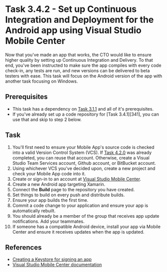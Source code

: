 # Task 3.4.2 - Set up Continuous Integration and Deployment for the Android app using Visual Studio Mobile Center

Now that you've made an app that works, the CTO would like to ensure higher quality by setting up Continuous Integration and Delivery.  To that end, you've been instructed to make sure the app compiles with every code check-in, any tests are run, and new versions can be delivered to beta testers with ease.  This task will focus on the Android version of the app with another task focusing on Windows.

## Prerequisites 

* This task has a dependency on [Task 3.1.1][311] and all of it's prerequisites.
* If you've already set up a code repository for [Task 3.4.1][341], you can use that and skip to step 2 below.

## Task 

1.  You'll first need to ensure your Mobile App's source code is checked into a valid Version Control System (VCS).  If [Task 4.2.0][420] was already completed, you can reuse that account.  Otherwise, create a Visual Studio Team Services account, Github account, or BitBucket account.
2.  Using whichever VCS you've decided upon, create a new project and check your Mobile App code into it.
3.  Create or sign-in to an account at [Visual Studio Mobile Center](http://mobile.azure.com).
4.  Create a new Android app targeting Xamarin.
5.  Connect the **Build** page to the repository you have created.
6.  Set things to build on every push and distribute builds.
7.  Ensure your app builds the first time.  
8.  Commit a code change to your application and ensure your app is automatically rebuilt.
9.  You should already be a member of the group that receives app update notifications.  Add your teammates.
10.  If someone has a compatible Android device, install your app via Mobile Center and ensure it receives updates when the app is updated.

## References

* [Creating a Keystore for signing an app](https://developer.xamarin.com/guides/android/deployment,_testing,_and_metrics/publishing_an_application/part_2_-_signing_the_android_application_package/visual-studio-xa-4.2.5-and-earlier/)
* [Visual Studio Mobile Center documentation](https://docs.microsoft.com/en-us/mobile-center/general/support-center)

[311]: /stories/3/311_XamarinForms.md
[420]: /stories/4/420_SetupVSTS.md